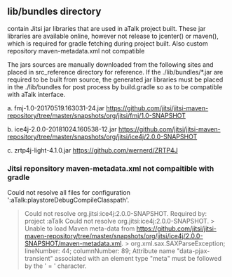 ## lib/bundles directory
contain Jitsi jar libraries that are used in aTalk project built. These jar libraries are
available online, however not release to jcenter() or maven(), which is required for gradle fetching
during project built. Also custom repository maven-metadata.xml not compatible

The jars sources are manually downloaded from the following sites and placed in src_reference
directory for reference. If the ./lib/bundles/*.jar are required to be built from source, the
generated jar libraries must be placed in the ./lib/bundles for post process by build.gradle
so as to be compatible with aTalk interface.

a. fmj-1.0-20170519.163031-24.jar
https://github.com/jitsi/jitsi-maven-repository/tree/master/snapshots/org/jitsi/fmj/1.0-SNAPSHOT

b. ice4j-2.0.0-20181024.160538-12.jar
https://github.com/jitsi/jitsi-maven-repository/tree/master/snapshots/org/jitsi/ice4j/2.0.0-SNAPSHOT

c. zrtp4j-light-4.1.0.jar
https://github.com/wernerd/ZRTP4J


### Jitsi reponsitory maven-metadata.xml not compaitible with gradle
Could not resolve all files for configuration ':aTalk:playstoreDebugCompileClasspath'.
> Could not resolve org.jitsi:ice4j:2.0.0-SNAPSHOT.
  Required by: project :aTalk
   > Could not resolve org.jitsi:ice4j:2.0.0-SNAPSHOT.
      > Unable to load Maven meta-data from https://github.com/jitsi/jitsi-maven-repository/tree/master/snapshots/org/jitsi/ice4j/2.0.0-SNAPSHOT/maven-metadata.xml.
         > org.xml.sax.SAXParseException; lineNumber: 44; columnNumber: 89; Attribute name "data-pjax-transient" associated with an element type "meta" must be followed by the ' = ' character.
